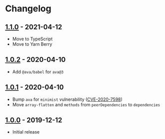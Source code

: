 # Changelog

## [1.1.0] - 2021-04-12
[1.1.0]: https://github.com/mhassan1/express-except/compare/v1.0.2...v1.1.0

- Move to TypeScript
- Move to Yarn Berry

## [1.0.2] - 2020-04-10
[1.0.2]: https://github.com/mhassan1/express-except/compare/v1.0.1...v1.0.2

- Add `@ava/babel` for `ava@3`

## [1.0.1] - 2020-04-10
[1.0.1]: https://github.com/mhassan1/express-except/compare/v1.0.0...v1.0.1

- Bump `ava` for `minimist` vulnerability ([CVE-2020-7598](https://github.com/advisories/GHSA-vh95-rmgr-6w4m))
- Move `array-flatten` and `methods` from `peerDependencies` to `dependencies`

## [1.0.0] - 2019-12-12
[1.0.0]: https://github.com/mhassan1/express-except/compare/3133b86...v1.0.0

- Initial release
